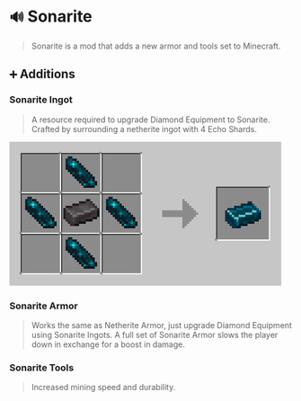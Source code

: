 # `🔊` Sonarite
> Sonarite is a mod that adds a new armor and tools set to Minecraft.

## `➕` Additions
### Sonarite Ingot
> A resource required to upgrade Diamond Equipment to Sonarite. Crafted by surrounding a netherite ingot with 4 Echo Shards.

![Sonarite Ingot Crafting Recipe](/sonarite_ingot_crafting_recipe.png)

### Sonarite Armor 
> Works the same as Netherite Armor, just upgrade Diamond Equipment using Sonarite Ingots.
> A full set of Sonarite Armor slows the player down in exchange for a boost in damage.

### Sonarite Tools
> Increased mining speed and durability.
